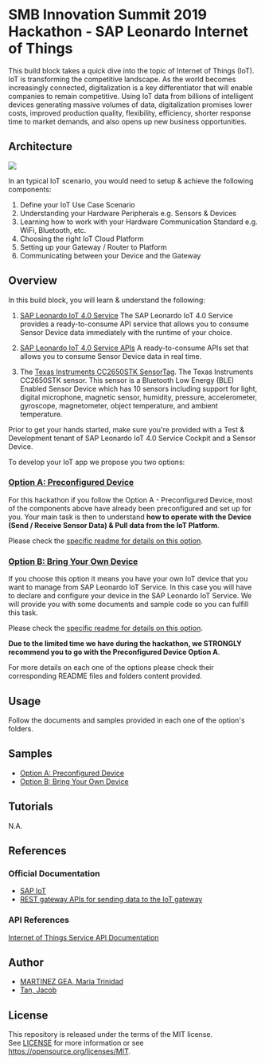 # SMB Innovation Summit 2019 Hackathon - SAP Leonardo Internet of Things
This build block takes a quick dive into the topic of Internet of Things (IoT). IoT is transforming the competitive landscape. As the world becomes increasingly connected, digitalization is a key differentiator that will enable companies to remain competitive. Using IoT data from billions of intelligent devices generating massive volumes of data, digitalization promises lower costs, improved production quality, flexibility, efficiency, shorter response time to market demands, and also opens up new business opportunities.

## Architecture
![](https://i.imgur.com/oc5McUf.png)

In an typical IoT scenario, you would need to setup & achieve the following components:
1. Define your IoT Use Case Scenario
2. Understanding your Hardware Peripherals e.g. Sensors & Devices
3. Learning how to work with your Hardware Communication Standard e.g. WiFi, Bluetooth, etc.
4. Choosing the right IoT Cloud Platform
5. Setting up your Gateway / Router to Platform
6. Communicating between your Device and the Gateway

## Overview

In this build block, you will learn & understand the following:

1. [SAP Leonardo IoT 4.0 Service](https://cloudplatform.sap.com/capabilities/technical-asset-info.SAP-Cloud-Platform-Internet-of-Things.420907e8-fb5b-44bb-8966-a3e4679987d9.html)
The SAP Leonardo IoT 4.0 Service provides a ready-to-consume API service that allows you to consume Sensor Device data immediately with the runtime of your choice.

2. [SAP Leonardo IoT 4.0 Service APIs](https://trial.canary.cp.iot.sap/iot/core/api/v1/doc/)
A ready-to-consume APIs set that allows you to consume Sensor Device data in real time.

3. The [Texas Instruments CC2650STK SensorTag](http://www.ti.com/tool/TIDC-CC2650STK-SENSORTAG). 
The Texas Instruments CC2650STK sensor. This sensor is a Bluetooth Low Energy (BLE) Enabled Sensor Device which has 10 sensors including support for light, digital microphone, magnetic sensor, humidity, pressure, accelerometer, gyroscope, magnetometer, object temperature, and ambient temperature.

Prior to get your hands started, make sure you're provided with a Test & Development tenant of SAP Leonardo IoT 4.0 Service Cockpit and a Sensor Device.

To develop your IoT app we propose you two options:

### [Option A: Preconfigured Device](https://github.com/TrinidadMG/IoTBuildBlock/tree/master/A.%20Preconfigured%20Device)
For this hackathon if you follow the Option A - Preconfigured Device, most of the components above have already been preconfigured and set up for you.
Your main task is then to understand **how to operate with the Device (Send / Receive Sensor Data) & Pull data from the IoT Platform**.

Please check the [specific readme for details on this option](https://github.com/TrinidadMG/IoTBuildBlock/tree/master/A.%20Preconfigured%20Device).

### [Option B: Bring Your Own Device](https://github.com/TrinidadMG/IoTBuildBlock/tree/master/B.%20Bring%20Your%20Own%20Device) 
If you choose this option it means you have your own IoT device that you want to manage from SAP Leonardo IoT Service. In this case you will have to declare and configure your device in the SAP Leonardo IoT Service. We will provide you with some documents and sample code so you can fulfill this task.

Please check the [specific readme for details on this option](https://github.com/TrinidadMG/IoTBuildBlock/tree/master/B.%20Bring%20Your%20Own%20Device).

**Due to the limited time we have during the hackathon, we STRONGLY recommend you to go with the Preconfigured Device Option A**.

For more details on each one of the options please check their corresponding README files and folders content provided.

## Usage  
Follow the documents and samples provided in each one of the option's folders. 

## Samples
- [Option A: Preconfigured Device](https://github.com/TrinidadMG/IoTBuildBlock/tree/master/A.%20Preconfigured%20Device)
- [Option B: Bring Your Own Device](https://github.com/TrinidadMG/IoTBuildBlock/tree/master/B.%20Bring%20Your%20Own%20Device) 

## Tutorials
N.A.

## References
### Official Documentation
- [SAP IoT](https://help.sap.com/viewer/product/SAP_CP_IOT_CF/Cloud/en-US) 
- [REST gateway APIs for sending data to the IoT gateway](https://help.sap.com/viewer/d5f07bf9e1d646959a006f98d4cce321/Cloud/en-US)

### API References
[Internet of Things Service API Documentation](https://trial.canary.cp.iot.sap/iot/core/api/v1/doc/)

## Author
* [MARTINEZ GEA, Maria Trinidad](https://github.com/TrinidadMG)
* [Tan, Jacob](https://github.com/jacobtan89)

## License
This repository is released under the terms of the MIT license. 
<br>See [LICENSE](https://github.com/B1SA/hackathon/blob/master/LICENSE) for more information or see https://opensource.org/licenses/MIT.
